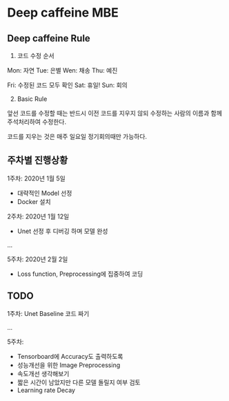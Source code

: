 Deep caffeine MBE
==================

Deep caffeine Rule
------------------

1. 코드 수정 순서

Mon: 자연
Tue: 은별
Wen: 채송
Thu: 예진

Fri: 수정된 코드 모두 확인
Sat: 휴일!
Sun: 회의

2. Basic Rule

앞선 코드를 수정할 때는 반드시 이전 코드를 지우지 않되 수정하는 사람의 이름과 함께 주석처리하여 수정한다.

코드를 지우는 것은 매주 일요일 정기회의때만 가능하다.

주차별 진행상황
------------
1주차: 2020년 1월 5일
* 대략적인 Model 선정
* Docker 설치

2주차: 2020년 1월 12일
* Unet 선정 후 디버깅 하며 모델 완성

...

5주차: 2020년 2월 2일
* Loss function, Preprocessing에 집중하여 코딩


TODO
-----
1주차: Unet Baseline 코드 짜기

...

5주차:
* Tensorboard에 Accuracy도 출력하도록
* 성능개선을 위한 Image Preprocessing
* 속도개선 생각해보기
* 짧은 시간이 남았지만 다른 모델 돌릴지 여부 검토
* Learning rate Decay
